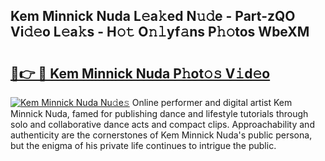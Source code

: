 ## Kem Minnick Nuda L𝚎a𝚔ed N𝚞𝚍e - Part-zQO Vi𝚍𝚎o L𝚎a𝚔s - H𝚘𝚝 O𝚗𝚕yf𝚊ns P𝚑𝚘tos WbeXM

# <h2><a href="http://kfa9nm.oniu.top/?m=Kem+Minnick+Nuda">🔗👉 🔴 Kem Minnick Nuda P𝚑ot𝚘𝚜 V𝚒d𝚎o</a></h2>

[![Kem Minnick Nuda Nu𝚍e𝚜](https://i.imgur.com/0qMVB7G.gif)](http://kfa9nm.oniu.top/?m=Kem+Minnick+Nuda)
Online performer and digital artist Kem Minnick Nuda, famed for publishing dance and lifestyle tutorials through solo and collaborative dance acts and compact clips. Approachability and authenticity are the cornerstones of Kem Minnick Nuda's public persona, but the enigma of his private life continues to intrigue the public.  
